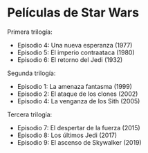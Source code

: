 # Películas de Star Wars

Primera trilogía:
* Episodio 4: Una nueva esperanza (1977)
* Episodio 5: El imperio contraataca (1980)
* Episodio 6: El retorno del Jedi (1932)

Segunda trilogía:
* Episodio 1: La amenaza fantasma (1999)
* Episodio 2: El ataque de los clones (2002)
* Episodio 4: La venganza de los Sith (2005)

Tercera trilogía:
* Episodio 7: El despertar de la fuerza (2015)
* Episodio 8: Los últimos Jedi (2017)
* Episodio 9: El ascenso de Skywalker (2019)
